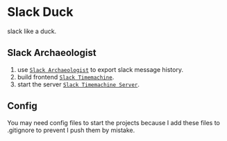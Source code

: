 # Slack Duck

slack like a duck.

## Slack Archaeologist

1. use [`Slack Archaeologist`](./slack_archaeologist/readme.md) to export slack message history.
2. build frontend  [`Slack Timemachine`](./slack_timemachine/README.md).
3. start the server [`Slack Timemachine Server`](./slack_timemachine_server/readme.md).

## Config

You may need config files to start the projects because I add these files to .gitignore to prevent I push them by mistake.
